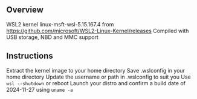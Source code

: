 ## Overview
WSL2 kernel linux-msft-wsl-5.15.167.4 from https://github.com/microsoft/WSL2-Linux-Kernel/releases
Compiled with USB storage, NBD and MMC support

## Instructions
Extract the kernel image to your home directory
Save .wslconfig in your home directory
Update the username or path in .wslconfig to suit you
Use `wsl --shutdown` or reboot
Launch your distro and confirm a build date of 2024-11-27 using `uname -a`